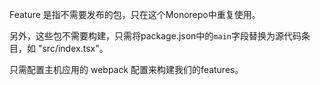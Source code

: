 Feature 是指不需要发布的包，只在这个Monorepo中重复使用。

另外，这些包不需要构建，只需将package.json中的`main`字段替换为源代码条目，如 "src/index.tsx"。

只需配置主机应用的 webpack 配置来构建我们的features。
